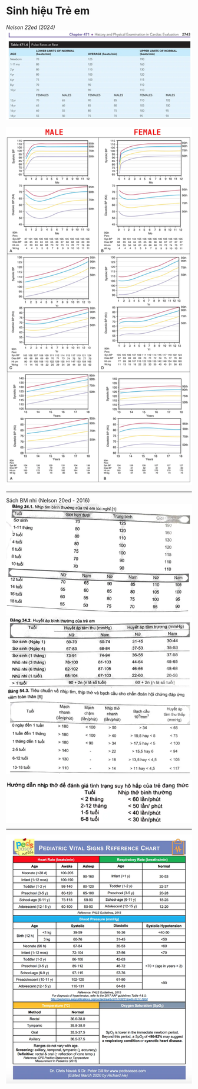 # Sinh hiệu Trẻ em
*Nelson 22ed (2024)*
![Sinh hiệu Trẻ em-20240808203544883.webp](./200%20FILES/201%20Image/Sinh%20hi%E1%BB%87u%20Tr%E1%BA%BB%20em-20240808203544883.webp)

![Sinh hiệu Trẻ em-20240808204715694.webp](./200%20FILES/201%20Image/Sinh%20hi%E1%BB%87u%20Tr%E1%BA%BB%20em-20240808204715694.webp)

---
Sách BM nhi (Nelson 20ed - 2016)
![Sinh hiệu Trẻ em-20240808204909457.webp](./200%20FILES/201%20Image/Sinh%20hi%E1%BB%87u%20Tr%E1%BA%BB%20em-20240808204909457.webp)
![Sinh hiệu Trẻ em-20240808204852941.webp](./200%20FILES/201%20Image/Sinh%20hi%E1%BB%87u%20Tr%E1%BA%BB%20em-20240808204852941.webp)
![Sinh hiệu Trẻ em-20240808205034418.webp](./200%20FILES/201%20Image/Sinh%20hi%E1%BB%87u%20Tr%E1%BA%BB%20em-20240808205034418.webp)

![Sinh hiệu Trẻ em-20240808205301319.webp](./200%20FILES/201%20Image/Sinh%20hi%E1%BB%87u%20Tr%E1%BA%BB%20em-20240808205301319.webp)

---

![Sinh hiệu Trẻ em-20240808202212098.webp](./200%20FILES/201%20Image/Sinh%20hi%E1%BB%87u%20Tr%E1%BA%BB%20em-20240808202212098.webp)
